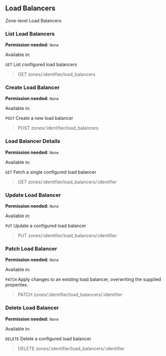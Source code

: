 ## Load Balancers

Zone-level Load Balancers

### List Load Balancers

**Permission needed:** `None`

Available in:



`GET` List configured load balancers

> GET zones/:identifier/load_balancers


### Create Load Balancer

**Permission needed:** `None`

Available in:



`POST` Create a new load balancer

> POST zones/:identifier/load_balancers


### Load Balancer Details

**Permission needed:** `None`

Available in:



`GET` Fetch a single configured load balancer

> GET zones/:identifier/load_balancers/:identifier


### Update Load Balancer

**Permission needed:** `None`

Available in:



`PUT` Update a configured load balancer

> PUT zones/:identifier/load_balancers/:identifier


### Patch Load Balancer

**Permission needed:** `None`

Available in:



`PATCH` Apply changes to an existing load balancer, overwriting the supplied properties.

> PATCH zones/:identifier/load_balancers/:identifier


### Delete Load Balancer

**Permission needed:** `None`

Available in:



`DELETE` Delete a configured load balancer

> DELETE zones/:identifier/load_balancers/:identifier

